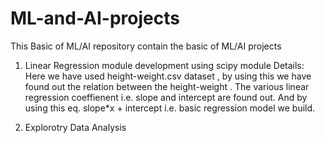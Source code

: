 # ML-and-AI-projects
This Basic of ML/AI repository contain the basic of ML/AI projects 
1) Linear Regression module development using scipy module
   Details: Here we have used height-weight.csv dataset , by using this we have found out the relation between the height-weight .
            The various linear regression coeffienent i.e. slope and intercept are found out.
            And by using this eq. slope*x + intercept i.e. basic regression model we build.
            
2) Explorotry Data Analysis
